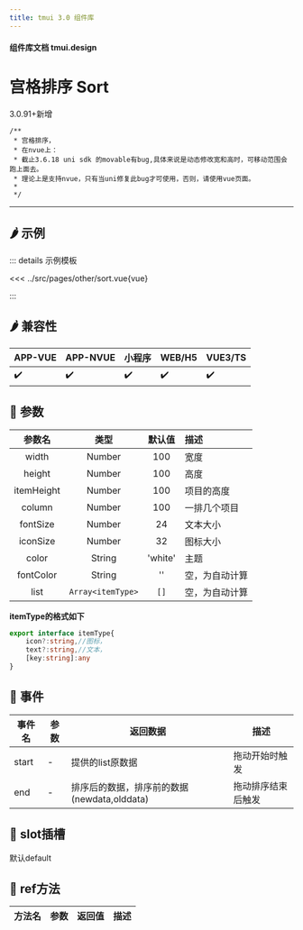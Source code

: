 ```yaml
---
title: tmui 3.0 组件库
---
```


<script setup>
import webview from '../components/mobileWebview.vue'
</script>

#### 组件库文档 tmui.design

# 宫格排序 Sort

3.0.91+新增<br>

```
/**
 * 宫格排序，
 * 在nvue上：
 * 截止3.6.18 uni sdk 的movable有bug,具体来说是动态修改宽和高时，可移动范围会跑上面去。
 * 理论上是支持nvue，只有当uni修复此bug才可使用，否则，请使用vue页面。
 * 
 */
 ```

---

## :hot_pepper: 示例

<webview url="https://tmui.design/h5/#/pages/other/sort"></webview>

::: details 示例模板

<<< ../src/pages/other/sort.vue{vue}

:::

## :hot_pepper: 兼容性

| APP-VUE | APP-NVUE | 小程序 | WEB/H5 | VUE3/TS |
| --- | --- | --- | --- | --- |
| :heavy_check_mark: | :heavy_check_mark: | :heavy_check_mark: | :heavy_check_mark: | :heavy_check_mark: |

## :seedling: 参数

| 参数名 | 类型 | 默认值 | 描述 |
| :--: | :--: | :--: | :-- |
| width  | Number        | 100    | 宽度   |
| height  | Number        | 100    | 高度   |
| itemHeight  | Number        | 100    | 项目的高度   |
| column  | Number        | 100    | 一排几个项目   |
| fontSize  | Number        | 24    | 文本大小   |
| iconSize  | Number        | 32    | 图标大小   |
| color  | String        | 'white'    | 主题   |
| fontColor  | String        | ''    | 空，为自动计算   |
| list  | `Array<itemType>`        | `[]`    | 空，为自动计算   |

**itemType的格式如下**
```ts
export interface itemType{
    icon?:string,//图标，
    text?:string,//文本，
    [key:string]:any
}
```

## :rose: 事件
| 事件名 | 参数 | 返回数据 | 描述 |
| --- | --- | --- | --- |
| start | - | 提供的list原数据 | 拖动开始时触发 |
| end | - | 排序后的数据，排序前的数据(newdata,olddata) | 拖动排序结束后触发 |

## :corn: slot插槽
默认default

## :green_salad: ref方法
| 方法名 | 参数 | 返回值 | 描述 |
| :--: | :--: | :--: | :-- |

